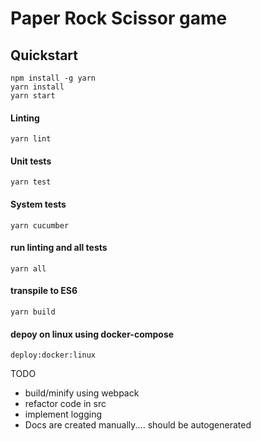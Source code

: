 # Paper Rock Scissor game

## Quickstart
```
npm install -g yarn
yarn install
yarn start
```
#### Linting
```
yarn lint
```

#### Unit tests
```
yarn test
```

#### System tests
```
yarn cucumber
```

#### run linting and all tests
```
yarn all
```

#### transpile to ES6
```
yarn build
```

#### depoy on linux using docker-compose
```
deploy:docker:linux
```

TODO
* build/minify using webpack
* refactor code in src
* implement logging
* Docs are created manually.... should be autogenerated
